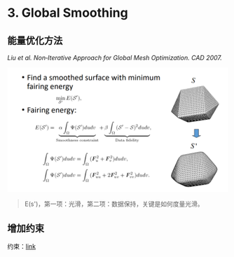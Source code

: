 # 3. Global Smoothing   


## 能量优化方法   

*Liu et al. Non‐Iterative Approach for Global Mesh  Optimization. CAD 2007.*    

![](../assets/去躁32.png)   

> E(s')，第一项：光滑，第二项：数据保持，关键是如何度量光滑。  

## 增加约束

约束：[link](../LaplacianCoordinates/Constrained.md)